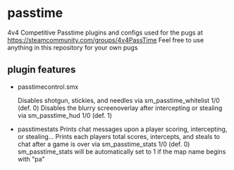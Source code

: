 # passtime
4v4 Competitive Passtime plugins and configs used for the pugs at https://steamcommunity.com/groups/4v4PassTime
Feel free to use anything in this repository for your own pugs
## plugin features
- passtimecontrol.smx

    Disables shotgun, stickies, and needles via sm_passtime_whitelist 1/0 (def. 0)
    Disables the blurry screenoverlay after intercepting or stealing via sm_passtime_hud 1/0 (def. 1)
    
- passtimestats
    Prints chat messages upon a player scoring, intercepting, or stealing...
    Prints each players total scores, intercepts, and steals to chat after a game is over via sm_passtime_stats 1/0 (def. 0)
    sm_passtime_stats will be automatically set to 1 if the map name begins with "pa"
